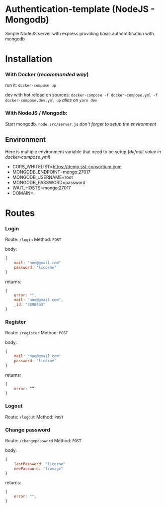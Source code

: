 # Authentication-template (NodeJS - Mongodb)

Simple NodeJS server with express providing basic authentification with mongodb

# Installation

### With Docker (_recommanded way_)

run it:
`docker-compose up`

dev with hot reload on sources:
`docker-compose -f docker-compose.yml -f docker-compose.dev.yml up` 
_alias on `yarn dev`_

### With NodeJS / Mongodb:

Start mongodb.
`node src/server.js`
*don't forget to setup the environment*

## Environment
Here is multiple environment variable that need to be setup (_default value in docker-compose.yml_):
- CORS_WHITELIST=https://demo.sst-consortium.com
- MONGODB_ENDPOINT=mongo:27017
- MONGODB_USERNAME=root
- MONGODB_PASSWORD=password
- WAIT_HOSTS=mongo:27017
- DOMAIN=.

# Routes

### Login
Route: `/login`
Method: `POST`

body:
```js
{
	mail: "noe@gmail.com"
	password: "licorne"
}
```

returns:
```js
{
	error: "",
	mail: "noe@gmail.com",
	_id: "38984a3"
}
```

### Register
Route: `/register`
Method: `POST`

body:
```js
{
	mail: "noe@gmail.com"
	password: "licorne"
}
```

returns:
```js
{
	error: “”
}
```

### Logout

Route: `/logout`
Method: `POST`

### Change password
Route: `/changepassword`
Method: `POST`

body:
```js
{
	lastPassword: "licorne"
	newPassword: "fromage"
}
```

returns:
```js
{
	error: "",
}